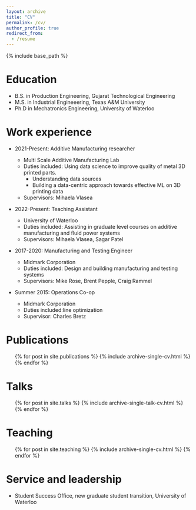 ```yaml
---
layout: archive
title: "CV"
permalink: /cv/
author_profile: true
redirect_from:
  - /resume
---
```


{% include base_path %}

Education
======
* B.S. in Production Engineering, Gujarat Technological Engineering
* M.S. in Industrial Engineeering, Texas A&M University
* Ph.D in Mechatronics Engineering, University of Waterloo

Work experience
======
* 2021-Present: Additive Manufacturing researcher
  * Multi Scale Additive Manufacturing Lab
  * Duties included: Using data science to improve quality of metal 3D printed parts. 
      * Understanding data sources
      * Building a data-centric approach towards effective ML on 3D printing data
  * Supervisors: Mihaela Vlasea

* 2022-Present: Teaching Assistant
  * University of Waterloo
  * Duties included: Assisting in graduate level courses on additive manufacturing and fluid power systems
  * Supervisors: Mihaela Vlasea, Sagar Patel

* 2017-2020: Manufacturing and Testing Engineer
  * Midmark Corporation
  * Duties included: Design and building manufacturing and testing systems
  * Supervisors: Mike Rose, Brent Pepple, Craig Rammel

* Summer 2015: Operations Co-op
  * Midmark Corporation
  * Duties included:line optimization
  * Supervisor: Charles Bretz


  


Publications
======
  <ul>{% for post in site.publications %}
    {% include archive-single-cv.html %}
  {% endfor %}</ul>
  
Talks
======
  <ul>{% for post in site.talks %}
    {% include archive-single-talk-cv.html %}
  {% endfor %}</ul>
  
Teaching
======
  <ul>{% for post in site.teaching %}
    {% include archive-single-cv.html %}
  {% endfor %}</ul>
  
Service and leadership
======
* Student Success Office, new graduate student transition, University of Waterloo
